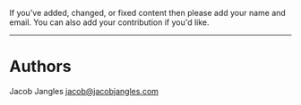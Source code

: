 If you've added, changed, or fixed content then please add your name and email. You can also add your contribution if you'd like.
****
# Authors
Jacob Jangles <jacob@jacobjangles.com>
